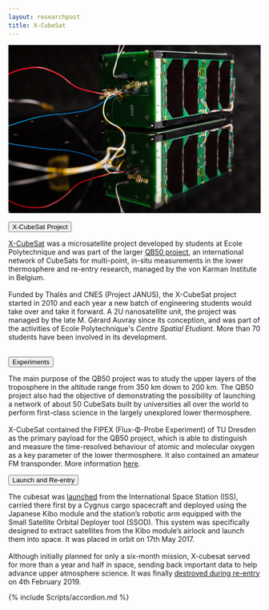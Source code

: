 ```yaml
---
layout: researchpost
title: X-CubeSat
---
```


<script> actbtn("btnxcubesat") </script>
<div>
  <img src="/Space/Cubesat/x-cubesat.jpg" alt="X-CubeSat">

  <button class="accordion">X-CubeSat Project</button>
  <div class="panel">
    <p>
      <a href="https://xcubesat.wordpress.com/">X-CubeSat</a> was a microsatellite project developed by students at Ecole Polytechnique and was part of the larger <a href="https://www.qb50.eu/">QB50 project</a>, an international network of CubeSats for multi-point, in-situ measurements in the lower thermosphere and re-entry research, managed by the von Karman Institute in Belgium.
      <br><br>
      Funded by Thalès and CNES (Project JANUS), the X-CubeSat project started in 2010 and each year a new batch of engineering students would take over and take it forward. A 2U nanosatellite unit, the project was managed by the late M. Gérard Auvray since its conception, and was part of the activities of Ecole Polytechnique's <i>Centre Spatial Etudiant</i>. More than 70 students have been involved in its development.
      <br><br>
    </p>
  </div>

  <button class="accordion">Experiments</button>
  <div class="panel">
    <p>
      The main purpose of the QB50 project was to study the upper layers of the troposphere in the altitude range from 350 km down to 200 km. The QB50 project also had the objective of demonstrating the possibility of launching a network of about 50 CubeSats built by universities all over the world to perform first-class science in the largely unexplored lower thermosphere.
      <br><br>
      X-CubeSat contained the FIPEX (Flux-Φ-Probe Experiment) of TU Dresden as the primary payload for the QB50 project, which is able to distinguish and measure the time-resolved behaviour of atomic and molecular oxygen as a key parameter of the lower thermosphere. It also contained an amateur FM transponder. More information <a href="https://space.skyrocket.de/doc_sdat/x-cubesat.htm">here</a>.
    </p>
  </div>

  <button class="accordion">Launch and Re-entry</button>
  <div class="panel">
    <p>
      The cubesat was <a href="https://cnes.fr/en/x-cubesat-and-spacecube-successfully-launched-iss">launched</a> from the International Space Station (ISS), carried there first by a Cygnus cargo spacecraft and deployed using the Japanese Kibo module and the station’s robotic arm equipped with the Small Satellite Orbital Deployer tool (SSOD). This system was specifically designed to extract satellites from the Kibo module’s airlock and launch them into space. It was placed in orbit on 17th May 2017.
      <br><br>
      Although initially planned for only a six-month mission, X-cubesat served for more than a year and half in space, sending back important data to help advance upper atmosphere science. It was finally <a href="https://www.lpp.polytechnique.fr/Fin-de-mission-pour-X-CubeSat?lang=fr">destroyed during re-entry</a> on 4th February 2019.
    </p>
  </div>

  {% include Scripts/accordion.md %}

</div>